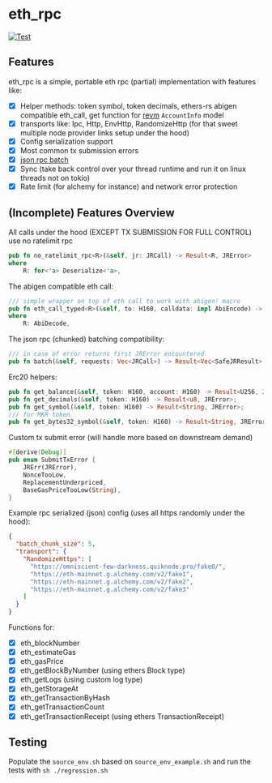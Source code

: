 # eth_rpc

[![Test](https://github.com/copiumnicus/eth_rpc/actions/workflows/test.yaml/badge.svg)](https://github.com/copiumnicus/eth_rpc/actions/workflows/test.yaml)

## Features

eth_rpc is a simple, portable eth rpc (partial) implementation with features like:

- [x] Helper methods: token symbol, token decimals, ethers-rs abigen compatible eth_call, get function for [revm](https://github.com/bluealloy/revm) `AccountInfo` model
- [x] transports like: Ipc, Http, EnvHttp, RandomizeHttp (for that sweet multiple node provider links setup under the hood)
- [x] Config serialization support
- [x] Most common tx submission errors
- [x] [json rpc batch](https://sajya.github.io/docs/batch/)
- [x] Sync (take back control over your thread runtime and run it on linux threads not on tokio)
- [x] Rate limit (for alchemy for instance) and network error protection

## (Incomplete) Features Overview

All calls under the hood (EXCEPT TX SUBMISSION FOR FULL CONTROL) use no ratelimit rpc

```rust
pub fn no_ratelimit_rpc<R>(&self, jr: JRCall) -> Result<R, JRError>
where
    R: for<'a> Deserialize<'a>,
```

The abigen compatible eth call:

```rust
/// simple wrapper on top of eth call to work with abigen! macro
pub fn eth_call_typed<R>(&self, to: H160, calldata: impl AbiEncode) -> Result<R, JRError>
where
    R: AbiDecode,
```

The json rpc (chunked) batching compatibility:

```rust
/// in case of error returns first JRError encountered
pub fn batch(&self, requests: Vec<JRCall>) -> Result<Vec<SafeJRResult>, JRError>
```

Erc20 helpers:

```rust
pub fn get_balance(&self, token: H160, account: H160) -> Result<U256, JRError>;
pub fn get_decimals(&self, token: H160) -> Result<u8, JRError>;
pub fn get_symbol(&self, token: H160) -> Result<String, JRError>;
/// for MKR token
pub fn get_bytes32_symbol(&self, token: H160) -> Result<String, JRError>;
```

Custom tx submit error (will handle more based on downstream demand)
```rust
#[derive(Debug)]
pub enum SubmitTxError {
    JRErr(JRError),
    NonceTooLow,
    ReplacementUnderpriced,
    BaseGasPriceTooLow(String),
}
```

Example rpc serialized (json) config (uses all https randomly under the hood):

```json
{
  "batch_chunk_size": 5,
  "transport": {
    "RandomizeHttps": [
      "https://omniscient-few-darkness.quiknode.pro/fake0/",
      "https://eth-mainnet.g.alchemy.com/v2/fake1",
      "https://eth-mainnet.g.alchemy.com/v2/fake2",
      "https://eth-mainnet.g.alchemy.com/v2/fake3"
    ]
  }
}
```

Functions for:
- [X] eth_blockNumber
- [X] eth_estimateGas
- [X] eth_gasPrice
- [X] eth_getBlockByNumber (using ethers Block type)
- [X] eth_getLogs (using custom log type)
- [X] eth_getStorageAt
- [X] eth_getTransactionByHash
- [X] eth_getTransactionCount
- [X] eth_getTransactionReceipt (using ethers TransactionReceipt)

## Testing

Populate the `source_env.sh` based on `source_env_example.sh` and run the tests with `sh ./regression.sh`
